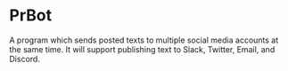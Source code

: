# PrBot
A program which sends posted texts to multiple social media accounts at the same time. It will support publishing text to Slack, Twitter, Email, and Discord. 
